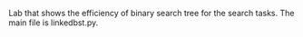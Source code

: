 Lab that shows the efficiency of binary search tree for the search tasks. The main file is linkedbst.py.

